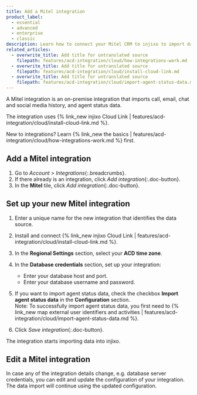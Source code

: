 ```yaml
---
title: Add a Mitel integration
product_label:
  - essential
  - advanced
  - enterprise
  - classic
description: Learn how to connect your Mitel CRM to injixo to import data.
related_articles:
  - overwrite_title: Add title for untranslated source
    filepath: features/acd-integration/cloud/how-integrations-work.md
  - overwrite_title: Add title for untranslated source
    filepath: features/acd-integration/cloud/install-cloud-link.md
  - overwrite_title: Add title for untranslated source
    filepath: features/acd-integration/cloud/import-agent-status-data.md
---
```


A Mitel integration is an on-premise integration that imports call, email, chat and social media history, and agent status data.

The integration uses {% link_new injixo Cloud Link | features/acd-integration/cloud/install-cloud-link.md %}.

New to integrations? Learn {% link_new the basics | features/acd-integration/cloud/how-integrations-work.md %} first.

## Add a Mitel integration

1. Go to _Account > Integrations_{:.breadcrumbs}.
2. If there already is an integration, click _Add integration_{:.doc-button}.
3. In the **Mitel** tile, click _Add integration_{:.doc-button}.

## Set up your new Mitel integration

1. Enter a unique name for the new integration that identifies the data source.
2. Install and connect {% link_new injixo Cloud Link | features/acd-integration/cloud/install-cloud-link.md %}.
3. In the **Regional Settings** section, select your **ACD time zone**.
4. In the **Database credentials** section, set up your integration:

   - Enter your database host and port.
   - Enter your database username and password.

5. If you want to import agent status data, check the checkbox **Import agent status data** in the **Configuration** section.<br>Note: To successfully import agent status data, you first need to {% link_new map external user identifiers and activities | features/acd-integration/cloud/import-agent-status-data.md %}.
6. Click _Save integration_{:.doc-button}.

The integration starts importing data into injixo.

## Edit a Mitel integration

In case any of the integration details change, e.g. database server credentials, you can edit and update the configuration of your integration. The data import will continue using the updated configuration.
